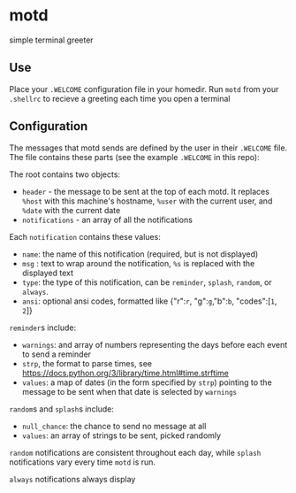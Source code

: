 # motd
simple terminal greeter

## Use
Place your `.WELCOME` configuration file in your homedir.
Run `motd` from your `.shellrc` to recieve a greeting each time you open a terminal

## Configuration
The messages that motd sends are defined by the user in their `.WELCOME` file.  The file contains these parts (see the example `.WELCOME` in this repo):


The root contains two objects:
 - `header` - the message to be sent at the top of each motd.  It replaces `%host` with this machine's hostname, `%user` with the current user, and `%date` with the current date
 - `notifications` - an array of all the notifications


Each `notification` contains these values:
 - `name`: the name of this notification (required, but is not displayed)
 - `msg` : text to wrap around the notification, `%s` is replaced with the displayed text
 - `type`: the type of this notification, can be `reminder`, `splash`, `random`, or `always`.
 - `ansi`: optional ansi codes, formatted like {"r":`r`, "g":`g`,"b":`b`, "codes":[`1`, `2`]}


`reminder`s include:
 - `warnings`: and array of numbers representing the days before each event to send a reminder
 - `strp`, the format to parse times, see https://docs.python.org/3/library/time.html#time.strftime
 - `values`: a map of dates (in the form specified by `strp`) pointing to the message to be sent when that date is selected by `warnings`


`random`s and `splash`s include:
 - `null_chance`: the chance to send no message at all
 - `values`: an array of strings to be sent, picked randomly


`random` notifications are consistent throughout each day, while `splash` notifications vary every time `motd` is run.


`always` notifications always display
